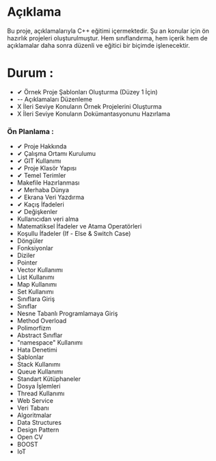 # Açıklama
Bu proje, açıklamalarıyla C++ eğitimi içermektedir. Şu an konular için ön hazırlık projeleri oluşturulmuştur. Hem sınıflandırma, hem içerik hem de açıklamalar daha sonra düzenli ve eğitici bir biçimde işlenecektir.  

# Durum :
*   ✔ Örnek Proje Şablonları Oluşturma (Düzey 1 İçin)
*   \-- Açıklamaları Düzenleme
*   X İleri Seviye Konuların Örnek Projelerini Oluşturma
*   X İleri Seviye Konuların Dokümantasyonunu Hazırlama

### Ön Planlama :
* ✔ Proje Hakkında
* ✔ Çalışma Ortamı Kurulumu
* ✔ GIT Kullanımı
* ✔ Proje Klasör Yapısı
* ✔ Temel Terimler
*   Makefile Hazırlanması
* ✔ Merhaba Dünya
* ✔ Ekrana Veri Yazdırma
* ✔ Kaçış İfadeleri
* ✔ Değişkenler
*   Kullanıcıdan veri alma
*   Matematiksel İfadeler ve Atama Operatörleri
*   Koşullu İfadeler (If - Else & Switch Case)
*   Döngüler
*   Fonksiyonlar
*   Diziler
*   Pointer
*   Vector Kullanımı
*   List Kullanımı
*   Map Kullanımı
*   Set Kullanımı
*   Sınıflara Giriş
*   Sınıflar
*   Nesne Tabanlı Programlamaya Giriş
*   Method Overload
*   Polimorfizm
*   Abstract Sınıflar
*   "namespace" Kullanımı
*   Hata Denetimi
*   Şablonlar
*   Stack Kullanımı
*   Queue Kullanımı
*   Standart Kütüphaneler
*   Dosya İşlemleri
*   Thread Kullanımı
*   Web Service
*   Veri Tabanı
*   Algoritmalar
*   Data Structures
*   Design Pattern
*   Open CV
*   BOOST
*   IoT
